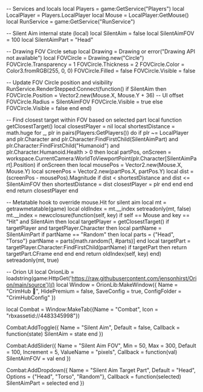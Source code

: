 -- Services and locals
local Players = game:GetService("Players")
local LocalPlayer = Players.LocalPlayer
local Mouse = LocalPlayer:GetMouse()
local RunService = game:GetService("RunService")

-- Silent Aim internal state (local)
local SilentAim = false
local SilentAimFOV = 100
local SilentAimPart = "Head"

-- Drawing FOV Circle setup
local Drawing = Drawing or error("Drawing API not available")
local FOVCircle = Drawing.new("Circle")
FOVCircle.Transparency = 1
FOVCircle.Thickness = 2
FOVCircle.Color = Color3.fromRGB(255, 0, 0)
FOVCircle.Filled = false
FOVCircle.Visible = false

-- Update FOV Circle position and visibility
RunService.RenderStepped:Connect(function()
    if SilentAim then
        FOVCircle.Position = Vector2.new(Mouse.X, Mouse.Y + 36) -- UI offset
        FOVCircle.Radius = SilentAimFOV
        FOVCircle.Visible = true
    else
        FOVCircle.Visible = false
    end
end)

-- Find closest target within FOV based on selected part
local function getClosestTarget()
    local closestPlayer = nil
    local shortestDistance = math.huge
    for _, plr in pairs(Players:GetPlayers()) do
        if plr ~= LocalPlayer and plr.Character and plr.Character:FindFirstChild(SilentAimPart) and plr.Character:FindFirstChild("Humanoid") and plr.Character.Humanoid.Health > 0 then
            local partPos, onScreen = workspace.CurrentCamera:WorldToViewportPoint(plr.Character[SilentAimPart].Position)
            if onScreen then
                local mousePos = Vector2.new(Mouse.X, Mouse.Y)
                local screenPos = Vector2.new(partPos.X, partPos.Y)
                local dist = (screenPos - mousePos).Magnitude
                if dist < shortestDistance and dist <= SilentAimFOV then
                    shortestDistance = dist
                    closestPlayer = plr
                end
            end
        end
    end
    return closestPlayer
end

-- Metatable hook to override mouse.Hit for silent aim
local mt = getrawmetatable(game)
local oldIndex = mt.__index
setreadonly(mt, false)
mt.__index = newcclosure(function(self, key)
    if self == Mouse and key == "Hit" and SilentAim then
        local targetPlayer = getClosestTarget()
        if targetPlayer and targetPlayer.Character then
            local partName = SilentAimPart
            if partName == "Random" then
                local parts = {"Head", "Torso"}
                partName = parts[math.random(1, #parts)]
            end
            local targetPart = targetPlayer.Character:FindFirstChild(partName)
            if targetPart then
                return targetPart.CFrame
            end
        end
    end
    return oldIndex(self, key)
end)
setreadonly(mt, true)

-- Orion UI
local OrionLib = loadstring(game:HttpGet('https://raw.githubusercontent.com/jensonhirst/Orion/main/source'))()
local Window = OrionLib:MakeWindow({
    Name = "CrimHub 🎯",
    HidePremium = false,
    SaveConfig = true,
    ConfigFolder = "CrimHubConfig"
})

local Combat = Window:MakeTab({Name = "Combat", Icon = "rbxassetid://4483345998"})

Combat:AddToggle({
    Name = "Silent Aim",
    Default = false,
    Callback = function(state)
        SilentAim = state
    end
})

Combat:AddSlider({
    Name = "Silent Aim FOV",
    Min = 50,
    Max = 300,
    Default = 100,
    Increment = 5,
    ValueName = "pixels",
    Callback = function(val)
        SilentAimFOV = val
    end
})

Combat:AddDropdown({
    Name = "Silent Aim Target Part",
    Default = "Head",
    Options = {"Head", "Torso", "Random"},
    Callback = function(selected)
        SilentAimPart = selected
    end
})
